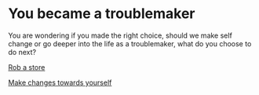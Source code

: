 # You became a troublemaker

You are wondering if you made the right choice, should we make self change or go deeper into the life as a troublemaker, what do you choose to do next?

[Rob a store](jail.md)

[Make changes towards yourself](rehab.md)


